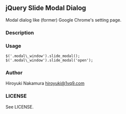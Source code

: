 jQuery Slide Modal Dialog
-------------------------

Modal dialog like (former) Google Chrome's setting page.

### Description

### Usage

    $('.modal\_window').slide_modal();
    $('.modal\_window').slide_modal('open');

### Author

Hiroyuki Nakamura <hiroyuki@1vq9.com>

### LICENSE

See LICENSE.


